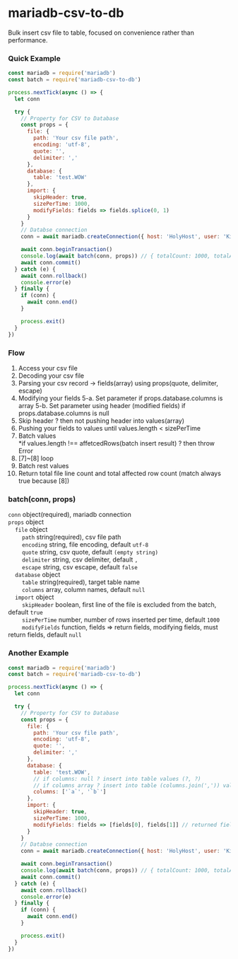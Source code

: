 # mariadb-csv-to-db

Bulk insert csv file to table, focused on convenience rather than performance.

### Quick Example
```javascript
const mariadb = require('mariadb')
const batch = require('mariadb-csv-to-db')

process.nextTick(async () => {
  let conn

  try {
    // Property for CSV to Database
    const props = {
      file: {
        path: 'Your csv file path',
        encoding: 'utf-8',
        quote: '',
        delimiter: ','
      },
      database: {
        table: 'test.WOW'
      },
      import: {
        skipHeader: true,
        sizePerTime: 1000,
        modifyFields: fields => fields.splice(0, 1)
      }
    }
    // Databse connection
    conn = await mariadb.createConnection({ host: 'HolyHost', user: 'Kimchi', password: '????' })

    await conn.beginTransaction()
    console.log(await batch(conn, props)) // { totalCount: 1000, totalAffectedRows: 1000, match: true }
    await conn.commit()
  } catch (e) {
    await conn.rollback()
    console.error(e)
  } finally {
    if (conn) {
      await conn.end()
    }

    process.exit()
  }
})
```

### Flow
1. Access your csv file
2. Decoding your csv file
3. Parsing your csv record → fields(array) using props(quote, delimiter, escape)
4. Modifying your fields
5-a. Set parameter if props.database.columns is array
5-b. Set parameter using header (modified fields) if props.database.columns is null
6. Skip header ? then not pushing header into values(array)
7. Pushing your fields to values until values.length < sizePerTime
8. Batch values  
*if values.length !== affetcedRows(batch insert result) ? then throw Error
9. [7]~[8] loop
10. Batch rest values
11. Return total file line count and total affected row count (match always true because [8])

### batch(conn, props)  
`conn` object(required), mariadb connection  
`props` object  
&nbsp;&nbsp;&nbsp;&nbsp;`file` object  
&nbsp;&nbsp;&nbsp;&nbsp;&nbsp;&nbsp;&nbsp;&nbsp;`path` string(required), csv file path  
&nbsp;&nbsp;&nbsp;&nbsp;&nbsp;&nbsp;&nbsp;&nbsp;`encoding` string, file encoding, default `utf-8`  
&nbsp;&nbsp;&nbsp;&nbsp;&nbsp;&nbsp;&nbsp;&nbsp;`quote` string, csv quote, default `(empty string)`  
&nbsp;&nbsp;&nbsp;&nbsp;&nbsp;&nbsp;&nbsp;&nbsp;`delimiter` string, csv delimiter, default `,`  
&nbsp;&nbsp;&nbsp;&nbsp;&nbsp;&nbsp;&nbsp;&nbsp;`escape` string, csv escape, default `false`  
&nbsp;&nbsp;&nbsp;&nbsp;`database` object  
&nbsp;&nbsp;&nbsp;&nbsp;&nbsp;&nbsp;&nbsp;&nbsp;`table` string(required), target table name  
&nbsp;&nbsp;&nbsp;&nbsp;&nbsp;&nbsp;&nbsp;&nbsp;`columns` array, column names, default `null`  
&nbsp;&nbsp;&nbsp;&nbsp;`import` object  
&nbsp;&nbsp;&nbsp;&nbsp;&nbsp;&nbsp;&nbsp;&nbsp;`skipHeader` boolean, first line of the file is excluded from the batch, default `true`  
&nbsp;&nbsp;&nbsp;&nbsp;&nbsp;&nbsp;&nbsp;&nbsp;`sizePerTime` number, number of rows inserted per time, default `1000`  
&nbsp;&nbsp;&nbsp;&nbsp;&nbsp;&nbsp;&nbsp;&nbsp;`modifyFields` function, fields => return fields, modifying fields, must return fields, default `null`  

### Another Example
```javascript
const mariadb = require('mariadb')
const batch = require('mariadb-csv-to-db')

process.nextTick(async () => {
  let conn

  try {
    // Property for CSV to Database
    const props = {
      file: {
        path: 'Your csv file path',
        encoding: 'utf-8',
        quote: '',
        delimiter: ','
      },
      database: {
        table: 'test.WOW',
        // if columns: null ? insert into table values (?, ?)
        // if columns array ? insert into table (columns.join(',')) values (?, ?)
        columns: ['`a`', '`b`']
      },
      import: {
        skipHeader: true,
        sizePerTime: 1000,
        modifyFields: fields => [fields[0], fields[1]] // returned fields length must be equal to the props.database.columns length
      }
    }
    // Databse connection
    conn = await mariadb.createConnection({ host: 'HolyHost', user: 'Kimchi', password: '????' })

    await conn.beginTransaction()
    console.log(await batch(conn, props)) // { totalCount: 1000, totalAffectedRows: 1000, match: true }
    await conn.commit()
  } catch (e) {
    await conn.rollback()
    console.error(e)
  } finally {
    if (conn) {
      await conn.end()
    }

    process.exit()
  }
})
```

